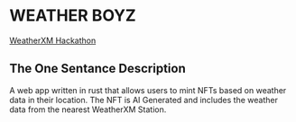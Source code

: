 # WEATHER BOYZ

[WeatherXM Hackathon](https://plgenesis.devspot.app/en?activeTab=overview&challenge=weather-xm)

## The One Sentance Description
A web app written in rust that allows users to mint NFTs based on weather data in their location. The NFT is AI Generated and includes the weather data from the nearest WeatherXM Station.